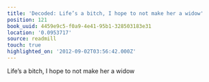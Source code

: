 ```yaml
---
title: 'Decoded: Life’s a bitch, I hope to not make her a widow'
position: 121
book_uuid: 4459e9c5-f0a9-4e41-95b1-328503183e31
location: '0.0953717'
source: readmill
touch: true
highlighted_on: '2012-09-02T03:56:42.000Z'
---
```


Life’s a bitch, I hope to not make her a widow